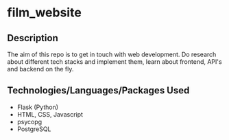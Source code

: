 # film_website
## Description
The aim of this repo is to get in touch with web development. Do research about different tech stacks and implement them, learn about frontend, API's and backend on the fly. 
## Technologies/Languages/Packages Used
- Flask (Python)
- HTML, CSS, Javascript
- psycopg
- PostgreSQL
